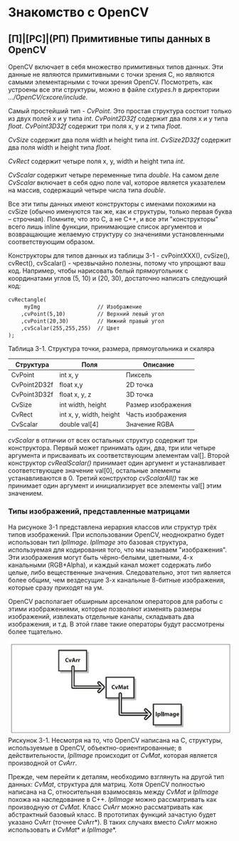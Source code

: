 # Знакомство с OpenCV
## [П]|[РС]|(РП) Примитивные типы данных в OpenCV

OpenCV включает в себя множество примитивных типов данных. Эти данные не являются примитивными с точки зрения C, но являются самыми элементарными с точки зрения OpenCV. Посмотреть, как устроены все эти структуры, можно в файле *cxtypes.h* в директории *.../OpenCV/cxcore/include*.

Самый простейший тип - *CvPoint*. Это простая структура состоит только из двух полей x и y типа *int*. *CvPoint2D32f* содержит два поля x и y типа *float*. *CvPoint3D32f* содержит три поля x, y и z типа *float*.

*CvSize* содержит два поля width и height типа *int*. *CvSize2D32f* содержит два поля width и height типа *float*.

*CvRect* содержит четыре поля x, y, width и height типа *int*.

*CvScalar* содержит четыре переменные типа *double*. На самом деле *CvScalar* включает в себя одно поле val, которое является указателем на массив, содержащий четыре числа типа *double*.

Все эти типы данных имеют конструкторы с именами похожими на cvSize (обычно именуются так же, как и структуры, только первая буква – строчная). Помните, что это C, а не C++, и все эти "конструкторы" всего лишь inline функции, принимающие список аргументов и возвращающие желаемую структуру со значениями установленными соответствующим образом. 

Конструкторы для типов данных из таблицы 3-1 - cvPointXXX(), cvSize(), cvRect(), cvScalar() - чрезвычайно полезны, потому что упрощают ваш код. Например, чтобы нарисовать белый прямоугольник с координатами углов (5, 10) и (20, 30), достаточно написать следующий код:

	cvRectangle(
		 myImg					// Изображение
		,cvPoint(5,10)			// Верхний левый угол
		,cvPoint(20,30)			// Нижний правый угол
		,cvScalar(255,255,255)	// Цвет
	);

Таблица 3-1. Структура точки, размера, прямоугольника и скаляра

| Структура | Поля | Описание |
| -- | -- | -- |
| CvPoint | int x, y | Пиксель |
| CvPoint2D32f | float x,y | 2D точка |
| CvPoint3D32f | float x, y, z | 3D точка |
| CvSize | int width, height | Размер изображения |
| CvRect | int x, y, width, height | Часть изображения |
| CvScalar | double val[4] | Значение RGBA |

*cvScalar* в отличии от всех остальных структур содержит три конструктора. Первый может принимать один, два, три или четыре аргумента и присваивать их соответствующим элементам val[]. Второй конструктор *cvRealScalar()* принимает один аргумент и устанавливает соответствующее значение val[0], остальные элементы устанавливаются в 0. Третий конструктор *cvScalarAll()* так же принимает один аргумент и инициализирует все элементы val[] этим значением.


### Типы изображений, представленные матрицами

На рисуноке 3-1 представлена иерархия классов или структур трёх типов изображений. При использовании OpenCV, неоднократно будет использован тип *IplImage*. *IplImage* это базовая структура, используемая для кодирования того, что мы называем "изображения". Эти изображения могут быть чёрно-белыми, цветными, 4-х канальными (RGB+Alpha), и каждый канал может содержать либо целые, либо вещественные значения. Следовательно, этот тип является более общим, чем вездесущие 3-х канальные 8-битные изображения, которые сразу приходят на ум.

OpenCV располагает обширным арсеналом операторов для работы с этими изображениями, которые позволяют изменять размеры изображений, извлекать отдельные каналы, складывать два изображения, и т.д. В этой главе такие операторы будут рассмотрены более тщательно. 

![Рисунок 3-1 не найден](Images/Pic_3_1.jpg)
Рискунок 3-1. Несмотря на то, что OpenCV написана на C, структуры, используемые в OpenCV, объектно-ориентированные; в действительности, *IplImage* происходит от *CvMat*, которая является производной от *CvArr*.

Прежде, чем перейти к деталям, необходимо взглянуть на другой тип данных: *CvMat*, структура для матриц. Хотя OpenCV полностью написана на C, относительная взаимосвязь между *CvMat* и *IplImage* похожа на наследование в C++. *IplImage* можно рассматривать как производную от *CvMat*. Класс *CvArr* можно рассматривать как абстрактный базовый класс. В прототипах функций зачастую будет указано CvArr (точнее CvArr*). В таких случаях вместо *CvArr* можно использовать и *CvMat** и *IplImage**.
